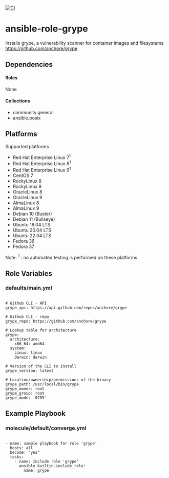 [![CI](https://github.com/de-it-krachten/ansible-role-grype/workflows/CI/badge.svg?event=push)](https://github.com/de-it-krachten/ansible-role-grype/actions?query=workflow%3ACI)


# ansible-role-grype

Installs grype, a vulnerability scanner for container images and filesystems<br>
https://github.com/anchore/grype<br>



## Dependencies

#### Roles
None

#### Collections
- community.general
- ansible.posix

## Platforms

Supported platforms

- Red Hat Enterprise Linux 7<sup>1</sup>
- Red Hat Enterprise Linux 8<sup>1</sup>
- Red Hat Enterprise Linux 9<sup>1</sup>
- CentOS 7
- RockyLinux 8
- RockyLinux 9
- OracleLinux 8
- OracleLinux 9
- AlmaLinux 8
- AlmaLinux 9
- Debian 10 (Buster)
- Debian 11 (Bullseye)
- Ubuntu 18.04 LTS
- Ubuntu 20.04 LTS
- Ubuntu 22.04 LTS
- Fedora 36
- Fedora 37

Note:
<sup>1</sup> : no automated testing is performed on these platforms

## Role Variables
### defaults/main.yml
<pre><code>
# Github CLI - API
grype_api: https://api.github.com/repos/anchore/grype

# Github CLI - repo
grype_repo: https://github.com/anchore/grype

# Lookup table for architecture
grype:
  architecture:
    x86_64: amd64
  system:
    Linux: linux
    Darwin: darwin

# Version of the CLI to install
grype_version: latest

# Location/ownership/permissions of the binary
grype_path: /usr/local/bin/grype
grype_owner: root
grype_group: root
grype_mode: '0755'
</pre></code>




## Example Playbook
### molecule/default/converge.yml
<pre><code>
- name: sample playbook for role 'grype'
  hosts: all
  become: "yes"
  tasks:
    - name: Include role 'grype'
      ansible.builtin.include_role:
        name: grype
</pre></code>
